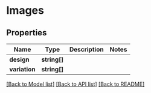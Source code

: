 # Images

## Properties
Name | Type | Description | Notes
------------ | ------------- | ------------- | -------------
**design** | **string[]** |  | 
**variation** | **string[]** |  | 

[[Back to Model list]](../../README.md#documentation-for-models) [[Back to API list]](../../README.md#documentation-for-api-endpoints) [[Back to README]](../../README.md)

